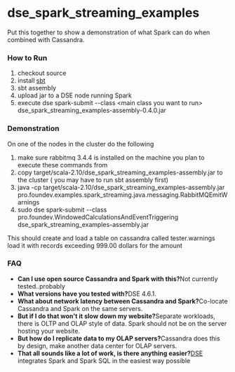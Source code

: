 dse_spark_streaming_examples
============================

Put this together to show a demonstration of what Spark can do when combined with Cassandra.

### How to Run

1. checkout source
2. install [sbt](http://www.scala-sbt.org/download.html)
3. sbt assembly
4. upload jar to a DSE node running Spark
5. execute dse spark-submit --class \<main class you want to run\> dse_spark_streaming_examples-assembly-0.4.0.jar


### Demonstration

On one of the nodes in the cluster do the following
 
1. make sure rabbitmq 3.4.4 is installed on the machine you plan to execute these commands from
2. copy target/scala-2.10/dse_spark_streaming_examples-assembly.jar to the cluster ( you may have to run sbt assembly first)
3. java -cp target/scala-2.10/dse_spark_streaming_examples-assembly.jar pro.foundev.examples.spark_streaming.java.messaging.RabbitMQEmitWarnings
4. sudo dse spark-submit --class pro.foundev.WindowedCalculationsAndEventTriggering dse_spark_streaming_examples-assembly.jar


This should create and load a table on cassandra called tester.warnings load it with records exceeding 999.00 dollars for the amount

### FAQ

* <b>Can I use open source Cassandra and Spark with this?</b>Not currently tested..probably
* <b>What versions have you tested with?</b>DSE 4.6.1.
* <b>What about network latency between Cassandra and Spark?</b>Co-locate Cassandra and Spark on the same servers. 
* <b>But if I do that won't it slow down my website?</b>Separate workloads, there is OLTP and OLAP style of data. Spark should not be on the server hosting your website.
* <b>But how do I replicate data to my OLAP servers?</b>Cassandra does this by design, make another data center for OLAP servers.
* <b>That all sounds like a lot of work, is there anything easier?</b>[DSE](http://www.datastax.com) integrates Spark and Spark SQL in the easiest way possible
